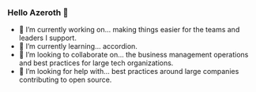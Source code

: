 ### Hello Azeroth 👋

- 🔭 I’m currently working on... making things easier for the teams and leaders I support.
- 🌱 I’m currently learning... accordion.
- 👯 I’m looking to collaborate on... the business management operations and best practices for large tech organizations.
- 🤔 I’m looking for help with... best practices around large companies contributing to open source.
